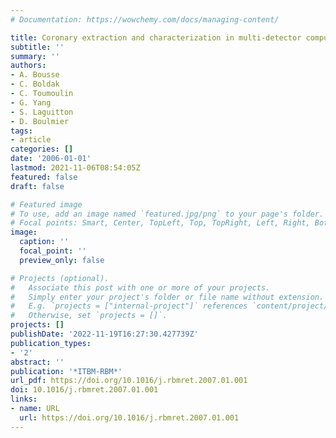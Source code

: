 ```yaml
---
# Documentation: https://wowchemy.com/docs/managing-content/

title: Coronary extraction and characterization in multi-detector computed tomography
subtitle: ''
summary: ''
authors:
- A. Bousse
- C. Boldak
- C. Toumoulin
- G. Yang
- S. Laguitton
- D. Boulmier
tags:
- article
categories: []
date: '2006-01-01'
lastmod: 2021-11-06T08:54:05Z
featured: false
draft: false

# Featured image
# To use, add an image named `featured.jpg/png` to your page's folder.
# Focal points: Smart, Center, TopLeft, Top, TopRight, Left, Right, BottomLeft, Bottom, BottomRight.
image:
  caption: ''
  focal_point: ''
  preview_only: false

# Projects (optional).
#   Associate this post with one or more of your projects.
#   Simply enter your project's folder or file name without extension.
#   E.g. `projects = ["internal-project"]` references `content/project/deep-learning/index.md`.
#   Otherwise, set `projects = []`.
projects: []
publishDate: '2022-11-19T16:27:30.427739Z'
publication_types:
- '2'
abstract: ''
publication: '*ITBM-RBM*'
url_pdf: https://doi.org/10.1016/j.rbmret.2007.01.001
doi: 10.1016/j.rbmret.2007.01.001
links:
- name: URL
  url: https://doi.org/10.1016/j.rbmret.2007.01.001
---
```

